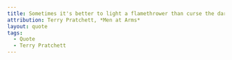 ```yaml
---
title: Sometimes it's better to light a flamethrower than curse the darkness.
attribution: Terry Pratchett, *Men at Arms*
layout: quote
tags:
  - Quote
  - Terry Pratchett
---
```

